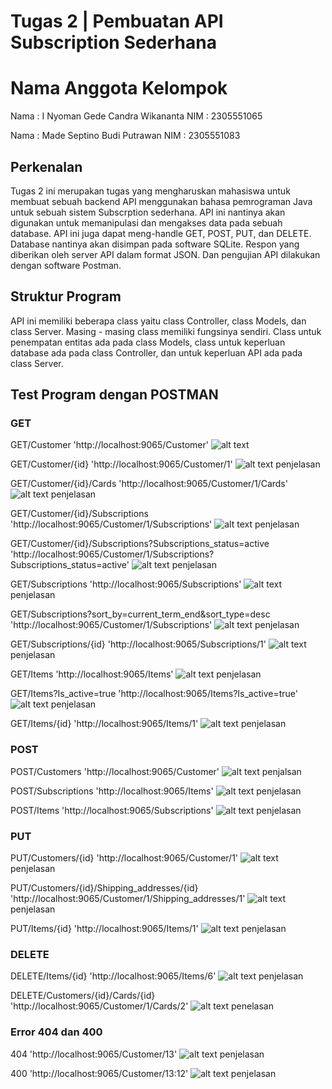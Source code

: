 # Tugas 2 | Pembuatan API Subscription Sederhana
# Nama Anggota Kelompok
Nama    : I Nyoman Gede Candra Wikananta
NIM     : 2305551065

Nama    : Made Septino Budi Putrawan 
NIM     : 2305551083

## Perkenalan
Tugas 2 ini merupakan tugas yang mengharuskan mahasiswa untuk membuat sebuah backend API menggunakan bahasa pemrograman Java untuk sebuah sistem Subscrption sederhana. API ini nantinya akan digunakan untuk memanipulasi dan mengakses data pada sebuah database. API ini juga dapat meng-handle GET, POST, PUT, dan DELETE. Database nantinya akan disimpan pada software SQLite. Respon yang diberikan oleh server API dalam format JSON. Dan pengujian API dilakukan dengan software Postman.

## Struktur Program
API ini memiliki beberapa class yaitu class Controller, class Models, dan class Server. Masing - masing class memiliki fungsinya sendiri. Class untuk penempatan entitas ada pada class Models, class untuk keperluan database ada pada class Controller, dan untuk keperluan API ada pada class Server.

## Test Program dengan POSTMAN

### GET
GET/Customer
'http://localhost:9065/Customer'
![alt text](<IMG/Screenshot (123).png>)

GET/Customer/{id}
'http://localhost:9065/Customer/1'
![alt text](<IMG/Screenshot (125).png>)
penjelasan


GET/Customer/{id}/Cards
'http://localhost:9065/Customer/1/Cards'
![alt text](<IMG/Screenshot (127).png>)
penjelasan


GET/Customer/{id}/Subscriptions
'http://localhost:9065/Customer/1/Subscriptions'
![alt text](<IMG/Screenshot (128).png>)
penjelasan


GET/Customer/{id}/Subscriptions?Subscriptions_status=active
'http://localhost:9065/Customer/1/Subscriptions?Subscriptions_status=active'
![alt text](<IMG/Screenshot (129).png>)
penjelasan


GET/Subscriptions
'http://localhost:9065/Subscriptions'
![alt text](<IMG/Screenshot (130).png>)
penjelasan


GET/Subscriptions?sort_by=current_term_end&sort_type=desc
'http://localhost:9065/Customer/1/Subscriptions'
![alt text](<IMG/Screenshot (131).png>)
penjelasan


GET/Subscriptions/{id}
'http://localhost:9065/Subscriptions/1'
![alt text](<IMG/Screenshot (132).png>)
penjelasan


GET/Items
'http://localhost:9065/Items'
![alt text](<IMG/Screenshot (133).png>)
penjelasan


GET/Items?Is_active=true
'http://localhost:9065/Items?Is_active=true'
![alt text](<IMG/Screenshot (134).png>)
penjelasan


GET/Items/{id}
'http://localhost:9065/Items/1'
![alt text](<IMG/Screenshot (135).png>)
penjelasan


### POST
POST/Customers
'http://localhost:9065/Customer'
![alt text](<IMG/Screenshot (136).png>)
penjalsan


POST/Subscriptions
'http://localhost:9065/Items'
![alt text](<IMG/Screenshot (137).png>)
penjelasan


POST/Items
'http://localhost:9065/Subscriptions'
![alt text](<IMG/Screenshot (138).png>)
penjelasan


### PUT
PUT/Customers/{id}
'http://localhost:9065/Customer/1'
![alt text](<IMG/Screenshot (139).png>)
penjelasan


PUT/Customers/{id}/Shipping_addresses/{id}
'http://localhost:9065/Customer/1/Shipping_addresses/1'
![alt text](<IMG/Screenshot (140).png>)
penjelasan


PUT/Items/{id}
'http://localhost:9065/Items/1'
![alt text](<IMG/Screenshot (141).png>)
penjelasan


### DELETE
DELETE/Items/{id}
'http://localhost:9065/Items/6'
![alt text](<IMG/Screenshot (142).png>)
penjelasan


DELETE/Customers/{id}/Cards/{id}
'http://localhost:9065/Customer/1/Cards/2'
![alt text](<IMG/Screenshot (143).png>)
penelasan

### Error 404 dan 400
404 
'http://localhost:9065/Customer/13'
![alt text](<IMG/Screenshot (144).png>)
penjelasan

400
'http://localhost:9065/Customer/13:12'
![alt text](<IMG/Screenshot (145).png>)
penjelasan